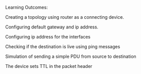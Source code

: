 Learning Outcomes:

Creating a topology using router as a connecting device.

Configuring default gateway and ip address.

Configuring ip address for the interfaces

Checking if the destination is live using ping messages

Simulation of sending a simple PDU from source to destination

The device sets TTL in the packet header
